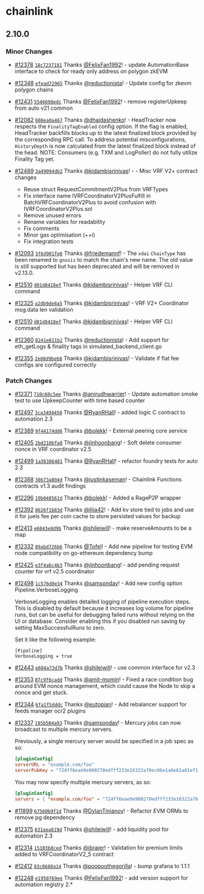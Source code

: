 # chainlink

## 2.10.0

### Minor Changes

- [#12378](https://github.com/smartcontractkit/chainlink/pull/12378) [`18c7237181`](https://github.com/smartcontractkit/chainlink/commit/18c7237181e8f9134e2f4992ba16b64f3548725d) Thanks [@FelixFan1992](https://github.com/FelixFan1992)! - update AutomationBase interface to check for ready only address on polygon zkEVM

- [#12348](https://github.com/smartcontractkit/chainlink/pull/12348) [`efead72965`](https://github.com/smartcontractkit/chainlink/commit/efead72965fec7e822a16f4d50cc0e5a27dd4640) Thanks [@reductionista](https://github.com/reductionista)! - Update config for zkevm polygon chains

- [#12431](https://github.com/smartcontractkit/chainlink/pull/12431) [`5546698edc`](https://github.com/smartcontractkit/chainlink/commit/5546698edc0a8b7ab2959aabe9772ba0e5b52a63) Thanks [@FelixFan1992](https://github.com/FelixFan1992)! - remove registerUpkeep from auto v21 common

- [#12082](https://github.com/smartcontractkit/chainlink/pull/12082) [`608ea0a467`](https://github.com/smartcontractkit/chainlink/commit/608ea0a467ee36e15fdc654a88494ae579d778a6) Thanks [@dhaidashenko](https://github.com/dhaidashenko)! - HeadTracker now respects the `FinalityTagEnabled` config option. If the flag is enabled, HeadTracker backfills blocks up to the latest finalized block provided by the corresponding RPC call. To address potential misconfigurations, `HistoryDepth` is now calculated from the latest finalized block instead of the head. NOTE: Consumers (e.g. TXM and LogPoller) do not fully utilize Finality Tag yet.

- [#12489](https://github.com/smartcontractkit/chainlink/pull/12489) [`3a49094db2`](https://github.com/smartcontractkit/chainlink/commit/3a49094db25036e1948818e4030fca11be748914) Thanks [@kidambisrinivas](https://github.com/kidambisrinivas)! - - Misc VRF V2+ contract changes

  - Reuse struct RequestCommitmentV2Plus from VRFTypes
  - Fix interface name IVRFCoordinatorV2PlusFulfill in BatchVRFCoordinatorV2Plus to avoid confusion with IVRFCoordinatorV2Plus.sol
  - Remove unused errors
  - Rename variables for readability
  - Fix comments
  - Minor gas optimisation (++i)
  - Fix integration tests

- [#12093](https://github.com/smartcontractkit/chainlink/pull/12093) [`3f6d901fe6`](https://github.com/smartcontractkit/chainlink/commit/3f6d901fe676698769cb6713250152e322747145) Thanks [@friedemannf](https://github.com/friedemannf)! - The `xdai` `ChainType` has been renamed to `gnosis` to match the chain's new name. The old value is still supported but has been deprecated and will be removed in v2.13.0.

- [#12510](https://github.com/smartcontractkit/chainlink/pull/12510) [`d01d8418ef`](https://github.com/smartcontractkit/chainlink/commit/d01d8418ef56b34349c70f9f38424bff1eeb8d8a) Thanks [@kidambisrinivas](https://github.com/kidambisrinivas)! - Helper VRF CLI command

- [#12325](https://github.com/smartcontractkit/chainlink/pull/12325) [`a2db9de8a5`](https://github.com/smartcontractkit/chainlink/commit/a2db9de8a5d3da4a541e3807fe3139d1aa1b0375) Thanks [@kidambisrinivas](https://github.com/kidambisrinivas)! - VRF V2+ Coordinator msg.data len validation

- [#12510](https://github.com/smartcontractkit/chainlink/pull/12510) [`d01d8418ef`](https://github.com/smartcontractkit/chainlink/commit/d01d8418ef56b34349c70f9f38424bff1eeb8d8a) Thanks [@kidambisrinivas](https://github.com/kidambisrinivas)! - Helper VRF CLI command

- [#12360](https://github.com/smartcontractkit/chainlink/pull/12360) [`8241e811b2`](https://github.com/smartcontractkit/chainlink/commit/8241e811b2ed37ccd3bc11674735e0599c43429c) Thanks [@reductionista](https://github.com/reductionista)! - Add support for eth_getLogs & finality tags in simulated_backend_client.go

- [#12355](https://github.com/smartcontractkit/chainlink/pull/12355) [`2e08d9be68`](https://github.com/smartcontractkit/chainlink/commit/2e08d9be685f6a9d6acce9a656ed92a028539157) Thanks [@kidambisrinivas](https://github.com/kidambisrinivas)! - Validate if flat fee configs are configured correctly

### Patch Changes

- [#12371](https://github.com/smartcontractkit/chainlink/pull/12371) [`710c60c5ee`](https://github.com/smartcontractkit/chainlink/commit/710c60c5eeaf0043a88555038fecfee0621eb397) Thanks [@anirudhwarrier](https://github.com/anirudhwarrier)! - Update automation smoke test to use UpkeepCounter with time based counter

- [#12497](https://github.com/smartcontractkit/chainlink/pull/12497) [`3ca3494450`](https://github.com/smartcontractkit/chainlink/commit/3ca34944507b01b7d4511d8ea8aff402c0a7bb85) Thanks [@RyanRHall](https://github.com/RyanRHall)! - added logic C contract to automation 2.3

- [#12389](https://github.com/smartcontractkit/chainlink/pull/12389) [`9f44174dd6`](https://github.com/smartcontractkit/chainlink/commit/9f44174dd60ecb29839fc1ce517c31bbbe474835) Thanks [@bolekk](https://github.com/bolekk)! - External peering core service

- [#12405](https://github.com/smartcontractkit/chainlink/pull/12405) [`2bd210bfa8`](https://github.com/smartcontractkit/chainlink/commit/2bd210bfa8c4705b0981a315cba939b0281d7bf3) Thanks [@jinhoonbang](https://github.com/jinhoonbang)! - Soft delete consumer nonce in VRF coordinator v2.5

- [#12499](https://github.com/smartcontractkit/chainlink/pull/12499) [`1a36386481`](https://github.com/smartcontractkit/chainlink/commit/1a363864816a3e7821d5a5844f13be360f0ecb58) Thanks [@RyanRHall](https://github.com/RyanRHall)! - refactor foundry tests for auto 2.3

- [#12388](https://github.com/smartcontractkit/chainlink/pull/12388) [`30b73a804d`](https://github.com/smartcontractkit/chainlink/commit/30b73a804dfba394180abe354569dade80a71be5) Thanks [@justinkaseman](https://github.com/justinkaseman)! - Chainlink Functions contracts v1.3 audit findings

- [#12296](https://github.com/smartcontractkit/chainlink/pull/12296) [`19b048561d`](https://github.com/smartcontractkit/chainlink/commit/19b048561dcb2e565adbfff1f745da51fea94df4) Thanks [@bolekk](https://github.com/bolekk)! - Added a RageP2P wrapper

- [#12392](https://github.com/smartcontractkit/chainlink/pull/12392) [`8626f1b83d`](https://github.com/smartcontractkit/chainlink/commit/8626f1b83df0fc5725d46874fd6e973567ce8edd) Thanks [@ilija42](https://github.com/ilija42)! - Add kv store tied to jobs and use it for juels fee per coin cache to store persisted values for backup

- [#12413](https://github.com/smartcontractkit/chainlink/pull/12413) [`e6843e8d9b`](https://github.com/smartcontractkit/chainlink/commit/e6843e8d9b99bac8c8fa724768a497f43ee1fb9d) Thanks [@shileiwill](https://github.com/shileiwill)! - make reserveAmounts to be a map

- [#12332](https://github.com/smartcontractkit/chainlink/pull/12332) [`89abd726b6`](https://github.com/smartcontractkit/chainlink/commit/89abd726b6c3f29a84e0fc5d230a1324f622755b) Thanks [@Tofel](https://github.com/Tofel)! - Add new pipeline for testing EVM node compatibility on go-ethereum dependency bump

- [#12425](https://github.com/smartcontractkit/chainlink/pull/12425) [`e3f4a6c4b3`](https://github.com/smartcontractkit/chainlink/commit/e3f4a6c4b331d7a7f5c3be2ddaf0c118993ff84e) Thanks [@jinhoonbang](https://github.com/jinhoonbang)! - add pending request counter for vrf v2.5 coordinator

- [#12498](https://github.com/smartcontractkit/chainlink/pull/12498) [`1c576d0e34`](https://github.com/smartcontractkit/chainlink/commit/1c576d0e34d93a6298ddcb662ee89fd04eeda53e) Thanks [@samsondav](https://github.com/samsondav)! - Add new config option Pipeline.VerboseLogging

  VerboseLogging enables detailed logging of pipeline execution steps. This is
  disabled by default because it increases log volume for pipeline runs, but can
  be useful for debugging failed runs without relying on the UI or database.
  Consider enabling this if you disabled run saving by setting MaxSuccessfulRuns
  to zero.

  Set it like the following example:

  ```
  [Pipeline]
  VerboseLogging = true
  ```

- [#12443](https://github.com/smartcontractkit/chainlink/pull/12443) [`e604a73d7b`](https://github.com/smartcontractkit/chainlink/commit/e604a73d7b21c5f053631d9c8afeb0eaf7203310) Thanks [@shileiwill](https://github.com/shileiwill)! - use common interface for v2.3

- [#12353](https://github.com/smartcontractkit/chainlink/pull/12353) [`07c9f6cadd`](https://github.com/smartcontractkit/chainlink/commit/07c9f6cadd449989b21977af461305ded8e5b2f0) Thanks [@amit-momin](https://github.com/amit-momin)! - Fixed a race condition bug around EVM nonce management, which could cause the Node to skip a nonce and get stuck.

- [#12344](https://github.com/smartcontractkit/chainlink/pull/12344) [`6fa1f5dddc`](https://github.com/smartcontractkit/chainlink/commit/6fa1f5dddc6e257c2223503f1592297ca69521bd) Thanks [@eutopian](https://github.com/eutopian)! - Add rebalancer support for feeds manager ocr2 plugins

- [#12337](https://github.com/smartcontractkit/chainlink/pull/12337) [`195b504a93`](https://github.com/smartcontractkit/chainlink/commit/195b504a93b1a241c1981ec21726e4b722d40b2b) Thanks [@samsondav](https://github.com/samsondav)! - Mercury jobs can now broadcast to multiple mercury servers.

  Previously, a single mercury server would be specified in a job spec as so:

  ```toml
  [pluginConfig]
  serverURL = "example.com/foo"
  serverPubKey = "724ff6eae9e900270edfff233e16322a70ec06e1a6e62a81ef13921f398f6c93"
  ```

  You may now specify multiple mercury servers, as so:

  ```toml
  [pluginConfig]
  servers = { "example.com/foo" = "724ff6eae9e900270edfff233e16322a70ec06e1a6e62a81ef13921f398f6c93", "mercury2.example:1234/bar" = "524ff6eae9e900270edfff233e16322a70ec06e1a6e62a81ef13921f398f6c93" }
  ```

- [#11899](https://github.com/smartcontractkit/chainlink/pull/11899) [`67560b9f1d`](https://github.com/smartcontractkit/chainlink/commit/67560b9f1dc052712a76eeb245fba12f2daf8e8d) Thanks [@DylanTinianov](https://github.com/DylanTinianov)! - Refactor EVM ORMs to remove pg dependency

- [#12375](https://github.com/smartcontractkit/chainlink/pull/12375) [`831aea819d`](https://github.com/smartcontractkit/chainlink/commit/831aea819dd6b3415770cc927c4857a1da4557b5) Thanks [@shileiwill](https://github.com/shileiwill)! - add liquidity pool for automation 2.3

- [#12314](https://github.com/smartcontractkit/chainlink/pull/12314) [`15103b8ced`](https://github.com/smartcontractkit/chainlink/commit/15103b8ced1d931244d915c912a506b165fefb84) Thanks [@ibrajer](https://github.com/ibrajer)! - Validation for premium limits added to VRFCoordinatorV2_5 contract

- [#12412](https://github.com/smartcontractkit/chainlink/pull/12412) [`83c8688a14`](https://github.com/smartcontractkit/chainlink/commit/83c8688a14ac04111f999d132673ebaf6a364b4a) Thanks [@poopoothegorilla](https://github.com/poopoothegorilla)! - bump grafana to 1.1.1

- [#12248](https://github.com/smartcontractkit/chainlink/pull/12248) [`e1950769ee`](https://github.com/smartcontractkit/chainlink/commit/e1950769ee3ff2a40ca5772b9634c45f8be241cc) Thanks [@FelixFan1992](https://github.com/FelixFan1992)! - add version support for automation registry 2.\*

